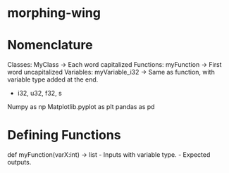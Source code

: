 # morphing-wing

# Nomenclature

Classes: MyClass -> Each word capitalized
Functions: myFunction -> First word uncapitalized
Variables: myVariable_i32 -> Same as function, with variable type added at the end.
   - i32, u32, f32, s

Numpy as np
Matplotlib.pyplot as plt
pandas as pd

# Defining Functions

def myFunction(varX:int) -> list
    - Inputs with variable type.
    - Expected outputs.
